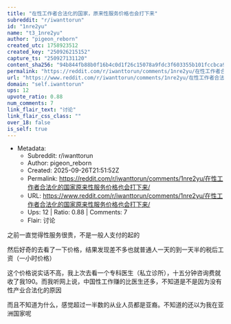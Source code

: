 ```yaml
---
title: "在性工作者合法化的国家，原来性服务价格也会打下来"
subreddit: "r/iwanttorun"
id: "1nre2yu"
name: "t3_1nre2yu"
author: "pigeon_reborn"
created_utc: 1758923512
created_key: "250926215152"
capture_ts: "250927131120"
content_sha256: "94b844fb88b0f16b4c0d1f26c15078a9fdc3f603355b101fccbca93bb7d5cdbe"
permalink: "https://reddit.com/r/iwanttorun/comments/1nre2yu/在性工作者合法化的国家原来性服务价格也会打下来/"
url: "https://www.reddit.com/r/iwanttorun/comments/1nre2yu/在性工作者合法化的国家原来性服务价格也会打下来/"
domain: "self.iwanttorun"
ups: 12
upvote_ratio: 0.88
num_comments: 7
link_flair_text: "讨论"
link_flair_css_class: ""
over_18: false
is_self: true
---
```


- Metadata:
  - Subreddit: r/iwanttorun
  - Author: pigeon_reborn
  - Created: 2025-09-26T21:51:52Z
  - Permalink: https://reddit.com/r/iwanttorun/comments/1nre2yu/在性工作者合法化的国家原来性服务价格也会打下来/
  - URL: https://www.reddit.com/r/iwanttorun/comments/1nre2yu/在性工作者合法化的国家原来性服务价格也会打下来/
  - Ups: 12 | Ratio: 0.88 | Comments: 7
  - Flair: 讨论

之前一直觉得性服务很贵，不是一般人支付的起的

然后好奇的去看了一下价格，结果发现差不多也就普通人一天的到一天半的税后工资（一小时价格）

这个价格说实话不高，我上次去看一个专科医生（私立诊所），十五分钟咨询费就收了我190。而我听网上说，中国性工作赚的比医生还多，不知道是不是因为没有性产业合法化的原因

而且不知道为什么，感觉超过一半数的从业人员都是亚裔。不知道的还以为我在亚洲国家呢
